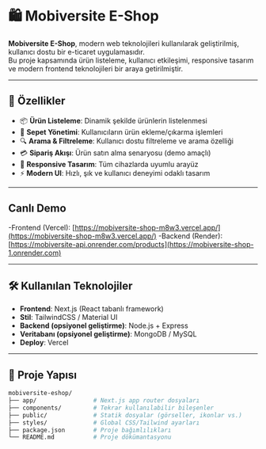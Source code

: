 # 🛍️ Mobiversite E-Shop

**Mobiversite E-Shop**, modern web teknolojileri kullanılarak geliştirilmiş, kullanıcı dostu bir e-ticaret uygulamasıdır.  
Bu proje kapsamında ürün listeleme, kullanıcı etkileşimi, responsive tasarım ve modern frontend teknolojileri bir araya getirilmiştir.

---

## 🚀 Özellikler

- 📦 **Ürün Listeleme**: Dinamik şekilde ürünlerin listelenmesi  
- 🛒 **Sepet Yönetimi**: Kullanıcıların ürün ekleme/çıkarma işlemleri  
- 🔍 **Arama & Filtreleme**: Kullanıcı dostu filtreleme ve arama özelliği  
- 💳 **Sipariş Akışı**: Ürün satın alma senaryosu (demo amaçlı)  
- 📱 **Responsive Tasarım**: Tüm cihazlarda uyumlu arayüz  
- ⚡ **Modern UI**: Hızlı, şık ve kullanıcı deneyimi odaklı tasarım  

---
## Canlı Demo
-Frontend (Vercel): [https://mobiversite-shop-m8w3.vercel.app/](https://mobiversite-shop-m8w3.vercel.app/)
-Backend (Render): [https://mobiversite-api.onrender.com/products](https://mobiversite-shop-1.onrender.com)

---
## 🛠️ Kullanılan Teknolojiler

- **Frontend**: Next.js (React tabanlı framework)  
- **Stil**: TailwindCSS / Material UI  
- **Backend (opsiyonel geliştirme)**: Node.js + Express  
- **Veritabanı (opsiyonel geliştirme)**: MongoDB / MySQL  
- **Deploy**: Vercel  

---

## 📂 Proje Yapısı

```bash
mobiversite-eshop/
├── app/                # Next.js app router dosyaları
├── components/         # Tekrar kullanılabilir bileşenler
├── public/             # Statik dosyalar (görseller, ikonlar vs.)
├── styles/             # Global CSS/Tailwind ayarları
├── package.json        # Proje bağımlılıkları
└── README.md           # Proje dökümantasyonu
